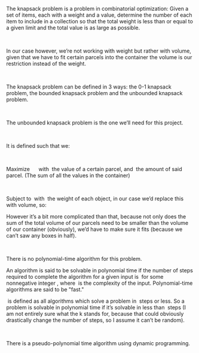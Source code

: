 The knapsack problem is a problem in
combinatorial optimization: Given a set of items, each with a weight and a value, determine the number
of each item to include in a collection so that the total weight is less than
or equal to a given limit and the total value is as large as possible.


 



In our case however, we’re not working with
weight but rather with volume, given that we have to fit certain parcels into
the container the volume is our restriction instead of the weight.


 


The knapsack problem can be defined in 3
ways: the 0-1 knapsack problem, the bounded knapsack problem and the unbounded
knapsack problem.


 


The unbounded knapsack problem is the one
we’ll need for this project.


 


It is defined such that we: 


 


Maximize      with  the value of a certain parcel, and  the amount of said parcel. (The sum of all the
values in the container)


 


Subject
to  with  the weight of each object, in our case we’d
replace this with volume, so:


However it’s a bit more complicated than
that, because not only does the sum of the total volume of our parcels need to
be smaller than the volume of our container (obviously), we’d have to make sure
it fits (because we can’t saw any boxes in half).


 


There is no polynomial-time algorithm for
this problem. 


An
algorithm is said to be solvable in polynomial time if the number of steps
required to complete the algorithm for a given input is  for some nonnegative integer , where  is the complexity of the input.
Polynomial-time algorithms are said to be "fast."


 is defined as all algorithms which solve a
problem in  steps or less. So a problem is solvable in
polynomial time if it’s solvable in less than  steps (I am not entirely sure what the k
stands for, because that could obviously drastically change the number of steps,
so I assume it can’t be random).


 


There is a pseudo-polynomial time algorithm using dynamic programming.


 


 


 

